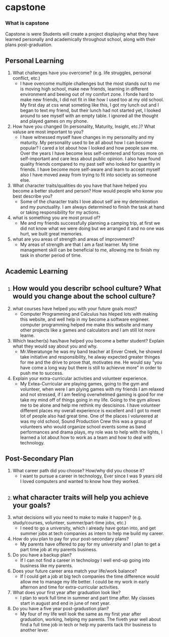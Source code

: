 # capstone

### What is capstone
Capstone is were Students will create a project displaying what they have learned personally and academically throughout school, along with their plans post-graduation.

## Personal Learning 
1. What challenges have you overcome? (e.g. life struggles, personal conflict, etc.)
    - I have overcome multiple challenges but the most stands out to me is moving high school, make new friends, learning in different environment and beeing out of my comfort zone. I fonde hard to make new friends, I did not fit in like how I used too at my old school.
    My first day at css wnat someting like this, I got my lunch out and I began to text my friend, but their lunch had not started yet, I looked around to see myself with an empty table. I ignored all the thought and played games on my phone.
2. How have you changed (In personality, Maturity, Insight, etc.)? What valuse are most important to you? 
    - I have witnessed myself have changes in my personality and my maturity. My personality used to be all about how I can become popular? I cared a lot about how I looked and how people saw me. Over the years I have become less self-centered and forces more on self-important and care less about public opinion. I also have found quality friends compared to my past self who looked for quantity in friends. I have become more self-aware and learn to accept myself also I have moved away from trying to fit into society as someone else.  
3. What character traits/qualities do you have that have helped you become a better student and person? How would people who konw you best describe you? 
    - Some of the character traits I love about self are my determination and my punctuality. I am always determined to finish the task at hand or taking responsibility for my actions. 
4. what is something you are most proud of?
    - Me and my friends successfully planning a camping trip, at first we did not know what we were doing but we arranged it and no one was hurt, we built great memories.
5. what are you areas of strength and areas of improvement?
    - My areas of strength are that I am a fast learner. My time management skill can be beneficial to me, allowing me to finish my task in shorter period of time. 

## Academic Learning 
1. How would you describr school culture? What would you change about the school culture?
    - 
2. what courses have helped you with your future goals most?
    - Computer Programming and Calculus has hleped lots with making this website, and well help in my become a software engineer.  computer programming helped me make this website and many other projects like a games and calculators and I am still lot more learne.  
3. Which teacher(s) has/have helped you become a better student? Explain what they would say about you and why.
    - Mr.Weeratunge he was my band teacher at Enver Creek, he showed take initiative and responsibility, he alway expected greater thinges for me and the drive to prove that, motivates me. He would say "you have come a long way but there is still to achievve more" in order to push me to success.
4. Explain your extra-curricular activities and volunteer experience.
    - My Extea-Curricular are playing games, going to the gym and volunteer, when were I am plying games with my friends I am relaxed and not stressed, if I am feeling overwhelmed gaming is good for me take my mind off of things going in my life. Going to the gym allows me to be alone and help me rethink my descisinos. I have volunteer different places my overall experience is excellent and I got to meet lot of people also had great time. One of the places I volureered at was my old school, Sound Production Crew this was a group of volunteers who would organize school events some as band performances and drama plays, my role was to help with the lights, I learned a lot about how to work as a team and how to deal with technology. 

## Post-Secondary Plan
1. What career path did you choose? How/why did you choose it?
    - I want to pursue a career in technology, Ever since I was 9 years old I loved computers and wanted to know how they worked. 
2. what character traits will help you achieve your goals?
    - 
3. what decisions will you need to make to make it happen? (e.g. study/courses, volunteer, summer/part-time jobs, etc.)
    - I need to go a university, which i already have gotan into, and get summer jobs at tech companies as intern to help me build my career.
4. How do you plan to pay for your post-secondary plans?
    - My parents have offered to pay for my university and I plan to get a part time job at my parents business.
5. Do you have a backup plan?
    - If I can not find a career in technology I well end-up going into business like my parents.
6. Does your future career area match your life/work balance?
    - If I could get a job at big tech companies the time difference would allow me to manage my life better. I could be my work in early afternon and time for extra-curricular activities.
7. What does your first year after graduation look like?
    - I plan to work full time in summer and part time after. My classes start in august and end in june of next year.
8. Do you have a five year post-gradustion plan?
    - My four of my life well look the same as my first year after graduation, working, helping my parents. The fiveth year well about find a full time job in tech or help my parents tack thir business to another lever. 